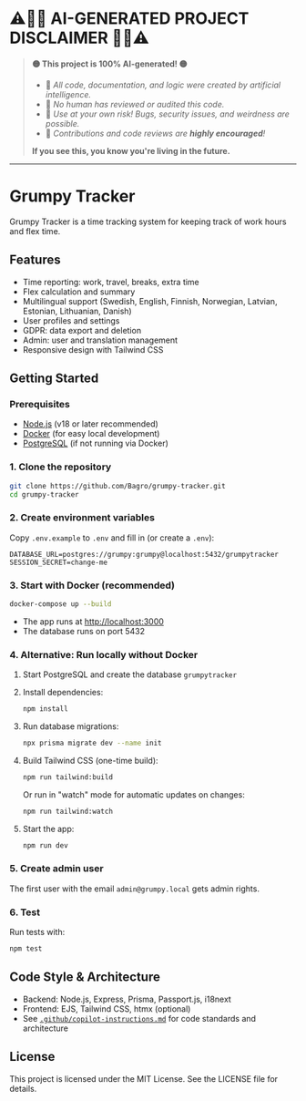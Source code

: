 <!-- ============================= -->
<!-- 🚨🚨🚨 100% AI-GENERATED CODE 🚨🚨🚨 -->
<!-- ⚠️ NO HUMAN HAS REVIEWED THIS! ⚠️ -->
<!-- 🤖 Use at your own risk! 🤖 -->
<!-- ============================= -->

# ⚠️🤖🚨 **AI-GENERATED PROJECT DISCLAIMER** 🚨🤖⚠️

> **🟡 This project is 100% AI-generated! 🟡**
>
> - 🤖 _All code, documentation, and logic were created by artificial intelligence._
> - 👀 _No human has reviewed or audited this code._
> - 🧪 _Use at your own risk! Bugs, security issues, and weirdness are possible._
> - 📝 _Contributions and code reviews are **highly encouraged**!_
>
> **If you see this, you know you're living in the future.**

---

# Grumpy Tracker

Grumpy Tracker is a time tracking system for keeping track of work hours and flex time.

## Features

- Time reporting: work, travel, breaks, extra time
- Flex calculation and summary
- Multilingual support (Swedish, English, Finnish, Norwegian, Latvian, Estonian, Lithuanian, Danish)
- User profiles and settings
- GDPR: data export and deletion
- Admin: user and translation management
- Responsive design with Tailwind CSS

## Getting Started

### Prerequisites

- [Node.js](https://nodejs.org/) (v18 or later recommended)
- [Docker](https://www.docker.com/) (for easy local development)
- [PostgreSQL](https://www.postgresql.org/) (if not running via Docker)

### 1. Clone the repository

```sh
git clone https://github.com/Bagro/grumpy-tracker.git
cd grumpy-tracker
```

### 2. Create environment variables

Copy `.env.example` to `.env` and fill in (or create a `.env`):

```
DATABASE_URL=postgres://grumpy:grumpy@localhost:5432/grumpytracker
SESSION_SECRET=change-me
```

### 3. Start with Docker (recommended)

```sh
docker-compose up --build
```

- The app runs at [http://localhost:3000](http://localhost:3000)
- The database runs on port 5432

### 4. Alternative: Run locally without Docker

1. Start PostgreSQL and create the database `grumpytracker`
2. Install dependencies:

   ```sh
   npm install
   ```

3. Run database migrations:

   ```sh
   npx prisma migrate dev --name init
   ```

4. Build Tailwind CSS (one-time build):

   ```sh
   npm run tailwind:build
   ```

   Or run in "watch" mode for automatic updates on changes:

   ```sh
   npm run tailwind:watch
   ```

5. Start the app:

   ```sh
   npm run dev
   ```

### 5. Create admin user

The first user with the email `admin@grumpy.local` gets admin rights.

### 6. Test

Run tests with:

```sh
npm test
```

## Code Style & Architecture

- Backend: Node.js, Express, Prisma, Passport.js, i18next
- Frontend: EJS, Tailwind CSS, htmx (optional)
- See [`.github/copilot-instructions.md`](.github/copilot-instructions.md) for code standards and architecture

## License

This project is licensed under the MIT License. See the LICENSE file for details.
